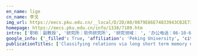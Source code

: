 ```yaml
---
en_name: lige
cn_name: 李戈
img_url: https://eecs.pku.edu.cn/__local/D/2D/A0/0879E86E74833943CB2E732967E_9A3C38CC_BD6.vsb?e=.jpg
homepage: https://eecs.pku.edu.cn/info/1338/7109.htm
intro: ['职称：副教授', '研究所：软件研究所', '研究领域： ', '办公电话：86-10-62751794-11', '电子邮件：lige@pku.edu.cn', '个人主页： ']
google_info: {'_filled': True, 'affiliation': 'Peking University', 'citedby': 1961, 'citedby5y': 1704, 'cites_per_year': {2008: 15, 2009: 18, 2010: 27, 2011: 29, 2012: 30, 2013: 35, 2014: 44, 2015: 71, 2016: 188, 2017: 235, 2018: 464, 2019: 620, 2020: 118}}
publicationTitles: ['Classifying relations via long short term memory networks along shortest dependency paths', 'Convolutional neural networks over tree structures for programming language processing', 'Natural language inference by tree-based convolution and heuristic matching', 'How transferable are neural networks in nlp applications?', 'Sequence to backward and forward sequences: A content-introducing approach to generative short-text conversation', 'Improved relation classification by deep recurrent neural networks with data augmentation', 'Discriminative neural sentence modeling by tree-based convolution', 'A metamodel for the notation of graphical modeling languages', 'An exploratory study of web services on the internet', 'Deep code comment generation', 'Building program vector representations for deep learning', 'Modeling and analyzing the reliability and cost of service composition in the IoT: A probabilistic approach', 'TBCNN: A tree-based convolutional neural network for programming language processing', 'APIExample: An effective web search based usage example recommendation system for Java APIs', 'Conflict-aware schedule of software refactorings', 'Building program vector representations for deep learning', 'Classifying relations via long short term memory networks along shortest dependency path', 'On end-to-end program generation from user intention by deep neural networks', 'Recognizing entailment and contradiction by tree-based convolution', 'Summarizing source code with transferred api knowledge', 'A comparative study on regularization strategies for embedding-based neural networks', 'Enriching descriptions for public web services using information captured from related web pages on the internet', 'Rectifying prejudicial feedback ratings in reputation based trust management', 'Backward and forward language modeling for constrained sentence generation', 'Unsupervised deep bug report summarization', 'Compressing neural language models by sparse word representations', 'Preliminary study of service discovery in Internet of things: Feasibility and limitation of SOA', 'Scheduling of conflicting refactorings to promote quality improvement', 'Shortening retrieval sequences in browsing-based component retrieval using information entropy', 'Distilling word embeddings: An encoding approach', 'An engineerable ontology based approach for requirements elicitation in process centered problem domain', 'Lightweight semantic service modelling for IoT: an environment-based approach', 'Learning non-taxonomic relations on demand for ontology extension', 'Environment based modeling approach for services in the Internet of Things', 'A grammar-based structural cnn decoder for code generation', 'CodeSum: Translate program language to natural language', 'Deep learning in software engineering', 'Recommending typical usage examples for component retrieval in reuse repositories', 'Deep code comment generation with hybrid lexical and syntactical information', 'Why do neural dialog systems generate short and meaningless replies? a comparison between dialog and translation', 'Tree-based convolution: A new neural architecture for sentence modeling', 'Neural detection of semantic code clones via tree-based convolution', 'Improved knowledge base completion by the path-augmented transR model', 'Mct: A tool for commenting programs by multimedia comments', 'Discovering domain concepts and hyponymy relations by text relevance classifying based iterative web searching', 'Attribute ranking: An entropy-based approach to accelerating browsing-based component retrieval', 'Learning embeddings of api tokens to facilitate deep learning based program processing', 'Domain hyponymy hierarchy discovery by iterative web searching and inferable semantics based concept selecting', 'The Significance of Health Education in Clinical Medical Teaching [J]', 'Internet information search based approach to enriching textual descriptions for public Web services', 'A process algebra for environment-based specification of web services', 'Assisting Trustworthiness Based Web Services Selection Using the Fidelity of Websites', 'Deep-AutoCoder: Learning to Complete Code Precisely with Induced Code Tokens', 'Learning sparse overcomplete word vectors without intermediate dense representations', 'Learning to Infer API Mappings from API Documents', 'Context-Aware Tree-Based Convolutional Neural Networks for Natural Language Inference', 'Tree-based convolution: A new architecture for sentence modeling', 'A knowware based infrastructure for rule based control systems in smart spaces', 'Ontology Based Classification Generating Method for Browsing-Based Component Retrieval.', 'Detecting Code Clones with Graph Neural Networkand Flow-Augmented Abstract Syntax Tree', 'NLocalSAT: Boosting Local Search with Solution Prediction', 'A Self-Attentional Neural Architecture for Code Completion with Multi-Task Learning', 'Code Generation as a Dual Task of Code Summarization', 'Call Graph Based Android Malware Detection with CNN', 'Learning to Generate Comments for API-Based Code Snippets', 'Verification Based on Hyponymy Hierarchical Characteristics for Web-Based Hyponymy Discovery', 'An Ontology based Method for Building Understandable Hierarchical Classification Structure for Software Assets Browsing.']
---
```

